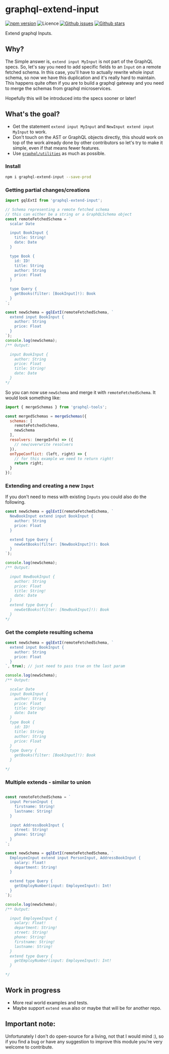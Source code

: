 # graphql-extend-input

[![npm version](https://img.shields.io/npm/v/graphql-extend-input.svg)](https://npm.im/graphql-extend-input) ![Licence](https://img.shields.io/npm/l/graphql-extend-input.svg) [![Github issues](https://img.shields.io/github/issues/danielmeneses/graphql-extend-input.svg)](https://github.com/danielmeneses/graphql-extend-input/issues) [![Github stars](https://img.shields.io/github/stars/danielmeneses/graphql-extend-input.svg)](https://github.com/danielmeneses/graphql-extend-input/stargazers)

Extend graphql Inputs.

## Why?

The Simple answer is, `extend input MyInput` is not part of the GraphQL specs.
So, let's say you need to add specific fields to an `Input` on a remote fetched schema. In this case, you'll have to actually rewrite whole input schema, so now we have this duplication and it's really hard to maintain. This happens quite often if you are to build a graphql gateway and you need to merge the schemas from graphql microservices.

Hopefully this will be introduced into the specs sooner or later!

## What's the goal?

* Get the statement `extend input MyInput` and `NewInput extend input MyInput` to work.
* Don't touch on the AST or GraphQL objects directly, this should work on top of the work already done by other contributors so let's try to make it simple, even if that means fewer features.
* Use [`graphql/utilities`](http://graphql.org/graphql-js/utilities/) as much as possible.

### Install

```bash
npm i graphql-extend-input --save-prod
```

### Getting partial changes/creations

```js
import gqlExtI from 'graphql-extend-input';

// Schema representing a remote fetched schema
// this can either be a string or a GraphQLSchema object
const remoteFetchedSchema = `
  scalar Date

  input BookInput {
    title: String!
    date: Date
  }

  type Book {
    id: ID!
    title: String
    author: String
    price: Float
  }

  type Query {
    getBooks(filter: [BookInput]!): Book
  }
`;

const newSchema = gqlExtI(remoteFetchedSchema, `
  extend input BookInput {
    author: String
    price: Float
  }
`);
console.log(newSchema);
/** Output:

  input BookInput {
    author: String
    price: Float
    title: String!
    date: Date
  }
*/
```

So you can now use `newSchema` and merge it with `remoteFetchedSchema`. It would look something like:

```js
import { mergeSchemas } from 'graphql-tools';

const mergedSchemas = mergeSchemas({
  schemas: [
    remoteFetchedSchema,
    newSchema
  ],
  resolvers: (mergeInfo) => ({
    // new/overwrite resolvers
  }),
  onTypeConflict: (left, right) => {
    // for this example we need to return right!
    return right;
  }
});

```

### Extending and creating a new `Input`

If you don't need to mess with existing `Inputs` you could also do the following.

```js
const newSchema = gqlExtI(remoteFetchedSchema, `
  NewBookInput extend input BookInput {
    author: String
    price: Float
  }

  extend type Query {
    newGetBooks(filter: [NewBookInput]!): Book
  }
`);

console.log(newSchema);
/** Output:

  input NewBookInput {
    author: String
    price: Float
    title: String!
    date: Date
  }
  extend type Query {
    newGetBooks(filter: [NewBookInput]!): Book
  }
*/
```

### Get the complete resulting schema

```js
const newSchema = gqlExtI(remoteFetchedSchema, `
  extend input BookInput {
    author: String
    price: Float
  }
`, true); // just need to pass true on the last param

console.log(newSchema);
/** Output:

  scalar Date
  input BookInput {
    author: String
    price: Float
    title: String!
    date: Date
  }
  type Book {
    id: ID!
    title: String
    author: String
    price: Float
  }
  type Query {
    getBooks(filter: [BookInput]!): Book
  }

*/
```

### Multiple extends - similar to union

```js

const remoteFetchedSchema = `
  input PersonInput {
    firstname: String!
    lastname: String!
  }

  input AddressBookInput {
    street: String!
    phone: String!
  }
`;

const newSchema = gqlExtI(remoteFetchedSchema, `
  EmployeeInput extend input PersonInput, AddressBookInput {
    salary: Float!
    department: String!
  }

  extend type Query {
    getEmployNumber(input: EmployeeInput): Int!
  }
`);

console.log(newSchema);
/** Output:

  input EmployeeInput {
    salary: Float!
    department: String!
    street: String!
    phone: String!
    firstname: String!
    lastname: String!
  }
  extend type Query {
    getEmployNumber(input: EmployeeInput): Int!
  }

*/
```

## Work in progress

* More real world examples and tests.
* Maybe support `extend enum` also or maybe that will be for another repo.

## Important note:

Unfortunately I don't do open-source for a living, not that I would mind :), so if you find a bug or have any suggestion to improve this module you're very welcome to contribute.
